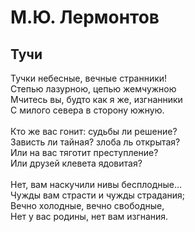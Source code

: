 #  М.Ю. Лермонтов
## Тучи
Тучки небесные, вечные странники!</br>
Степью лазурною, цепью жемчужною</br>
Мчитесь вы, будто как я же, изгнанники</br>
С милого севера в сторону южную.</br>
</br>
Кто же вас гонит: судьбы ли решение?</br>
Зависть ли тайная? злоба ль открытая?</br>
Или на вас тяготит преступление?</br>
Или друзей клевета ядовитая?</br>
</br>
Нет, вам наскучили нивы бесплодные…</br>
Чужды вам страсти и чужды страдания;</br>
Вечно холодные, вечно свободные,</br>
Нет у вас родины, нет вам изгнания.</br>
